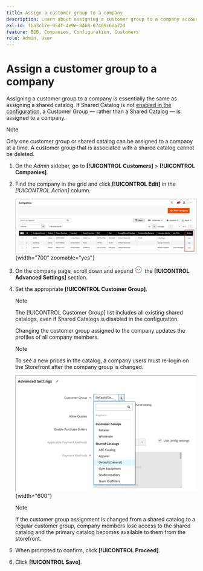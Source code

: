```yaml
---
title: Assign a customer group to a company
description: Learn about assigning a customer group to a company account in your Adobe Commerce store.
exl-id: fba3c17e-95df-4e9e-84b8-67409c6da72d
feature: B2B, Companies, Configuration, Customers
role: Admin, User
---
```

# Assign a customer group to a company

Assigning a customer group to a company is essentially the same as assigning a shared catalog. If Shared Catalog is not [enabled in the configuration](enable-basic-features.md), a Customer Group — rather than a Shared Catalog — is assigned to a company.

>[!NOTE]
>
> Only one customer group or shared catalog can be assigned to a company at a time. A customer group that is associated with a shared catalog cannot be deleted.

1. On the _Admin_ sidebar, go to **[!UICONTROL Customers]** > **[!UICONTROL Companies]**.

1. Find the company in the grid and click **[!UICONTROL Edit]** in the _[!UICONTROL Action]_ column.

   ![Edit Company](./assets/companies-grid-edit.png){width="700" zoomable="yes"}

1. On the company page, scroll down and expand ![Expansion selector](../assets/icon-display-expand.png) the **[!UICONTROL Advanced Settings]** section.

1. Set the appropriate **[!UICONTROL Customer Group]**.

   >[!NOTE]
   >
   >The [!UICONTROL Customer Group] list includes all existing shared catalogs, even if Shared Catalogs is disabled in the configuration.

   Changing the customer group assigned to the company updates the profiles of all company members.

   >[!NOTE]
   >
   >To see a new prices in the catalog, a company users must re-login on the Storefront after the company group is changed.

   ![Change customer group or shared catalog](./assets/company-advanced-settings-customer-group-admin.png){width="600"}

   >[!NOTE]
   >
   >If the customer group assignment is changed from a shared catalog to a regular customer group, company members lose access to the shared catalog and the primary catalog becomes available to them from the storefront.

1. When prompted to confirm, click **[!UICONTROL Proceed]**.

1. Click **[!UICONTROL Save]**.
